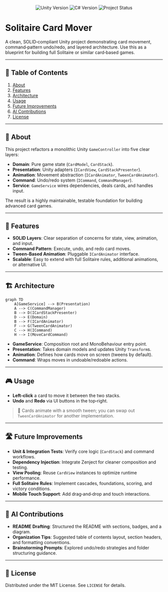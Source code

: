 <!--
  ██████╗ ██╗   ██╗██████╗ ██╗   ██╗███████╗
  ██╔══██╗██║   ██║██╔══██╗██║   ██║██╔════╝
  ██████╔╝██║   ██║██████╔╝██║   ██║█████╗  
  ██╔═══╝ ██║   ██║██╔══██╗██║   ██║██╔══╝  
  ██║     ╚██████╔╝██████╔╝╚██████╔╝███████╗
  ╚═╝      ╚═════╝ ╚═════╝  ╚═════╝ ╚══════╝
-->

<p align="center">
  <img src="https://img.shields.io/badge/Unity-v2021+-blue.svg" alt="Unity Version" />
  <img src="https://img.shields.io/badge/CSharp-8.0+-green.svg" alt="C# Version" />
  <img src="https://img.shields.io/badge/Status-Refactored-yellow.svg" alt="Project Status" />
</p>

# Solitaire Card Mover

A clean, SOLID‑compliant Unity project demonstrating card movement, command‑pattern undo/redo, and layered architecture. Use this as a blueprint for building full Solitaire or similar card‑based games.

---

## 📖 Table of Contents

1. [About](#about)
2. [Features](#features)
3. [Architecture](#architecture)
4. [Usage](#usage)
5. [Future Improvements](#future-improvements)
6. [AI Contributions](#ai-contributions)
7. [License](#license)

---

## 🧐 About

This project refactors a monolithic Unity `GameController` into five clear layers:

* **Domain**: Pure game state (`CardModel`, `CardStack`).
* **Presentation**: Unity adapters (`ICardView`, `CardStackPresenter`).
* **Animation**: Movement abstraction (`ICardAnimator`, `TweenCardAnimator`).
* **Command**: Undo/redo system (`ICommand`, `CommandManager`).
* **Service**: `GameService` wires dependencies, deals cards, and handles input.

The result is a highly maintainable, testable foundation for building advanced card games.

---

## 🚀 Features

* **SOLID Layers**: Clear separation of concerns for state, view, animation, and input.
* **Command Pattern**: Execute, undo, and redo card moves.
* **Tween‑Based Animation**: Pluggable `ICardAnimator` interface.
* **Scalable**: Easy to extend with full Solitaire rules, additional animations, or alternative UI.

---

## 🏗️ Architecture

```mermaid
graph TD
    A[GameService] --> B(Presentation)
    A --> C(CommandManager)
    B --> D(ICardStackPresenter)
    D --> E(Domain)
    B --> F(ICardAnimator)
    F --> G(TweenCardAnimator)
    C --> H(ICommand)
    H --> I(MoveCardCommand)
```

* **GameService**: Composition root and MonoBehaviour entry point.
* **Presentation**: Takes domain models and updates Unity `Transform`s.
* **Animation**: Defines how cards move on screen (tweens by default).
* **Command**: Wraps moves in undoable/redoable actions.

---

## 🎮 Usage

* **Left‑click** a card to move it between the two stacks.
* **Undo** and **Redo** via UI buttons in the top‑right.

> 📌 Cards animate with a smooth tween; you can swap out `TweenCardAnimator` for another implementation.

---

## 🛣️ Future Improvements

* **Unit & Integration Tests**: Verify core logic (`CardStack`) and command workflows.
* **Dependency Injection**: Integrate Zenject for cleaner composition and testing.
* **View Pooling**: Reuse `CardView` instances to optimize runtime performance.
* **Full Solitaire Rules**: Implement cascades, foundations, scoring, and victory conditions.
* **Mobile Touch Support**: Add drag‑and‑drop and touch interactions.

---

## 🤖 AI Contributions

* **README Drafting**: Structured the README with sections, badges, and a diagram.
* **Organization Tips**: Suggested table of contents layout, section headers, and formatting conventions.
* **Brainstorming Prompts**: Explored undo/redo strategies and folder structuring guidance.

---

## 📄 License

Distributed under the MIT License. See `LICENSE` for details.
